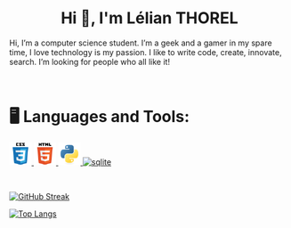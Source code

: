 <h1 align="center">Hi 👋, I'm Lélian THOREL</h1>
Hi, I’m a computer science student. I’m a geek and a gamer in my spare time, I love technology is my passion. I like to write code, create, innovate, search. I’m looking for people who all like it!
<p align="left">
</p>
<br>

<h1 align="left">🖥️ Languages and Tools:</h1>
<p align="left"> <a href="https://www.w3schools.com/css/" target="_blank" rel="noreferrer"> <img src="https://raw.githubusercontent.com/devicons/devicon/master/icons/css3/css3-original-wordmark.svg" alt="css3" width="40" height="40"/> </a> <a href="https://www.w3.org/html/" target="_blank" rel="noreferrer"> <img src="https://raw.githubusercontent.com/devicons/devicon/master/icons/html5/html5-original-wordmark.svg" alt="html5" width="40" height="40"/> </a> <a href="https://www.python.org" target="_blank" rel="noreferrer"> <img src="https://raw.githubusercontent.com/devicons/devicon/master/icons/python/python-original.svg" alt="python" width="40" height="40"/> </a> <a href="https://www.sqlite.org/" target="_blank" rel="noreferrer"> <img src="https://www.vectorlogo.zone/logos/sqlite/sqlite-icon.svg" alt="sqlite" width="40" height="40"/> </a> </p>
<br>

[![GitHub Streak](http://github-readme-streak-stats.herokuapp.com?user=lelianthorel&theme=dark&background=000000)](https://git.io/streak-stats)

[![Top Langs](https://github-readme-stats.vercel.app/api/top-langs/?username=lelianthorel&layout=compact&theme=vision-friendly-dark)](https://github.com/anuraghazra/github-readme-stats)
